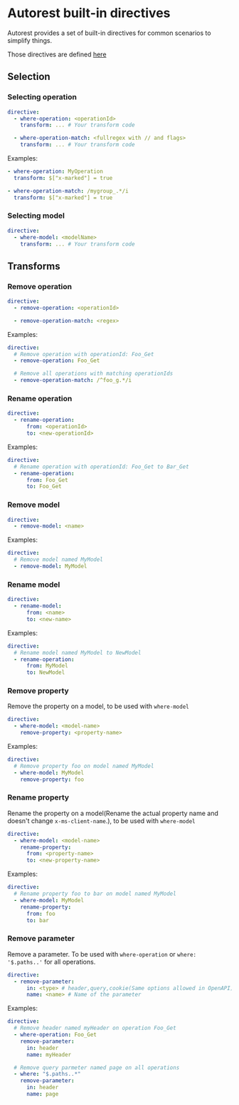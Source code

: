 # Autorest built-in directives

Autorest provides a set of built-in directives for common scenarios to simplify things.

Those directives are defined [here](https://github.com/Azure/autorest/blob/main/packages/libs/configuration/resources/directives.md)

## Selection

### Selecting operation

```yaml
directive:
  - where-operation: <operationId>
    transform: ... # Your transform code

  - where-operation-match: <fullregex with // and flags>
    transform: ... # Your transform code
```

Examples:

```yaml
- where-operation: MyOperation
  transform: $["x-marked"] = true

- where-operation-match: /mygroup_.*/i
  transform: $["x-marked"] = true
```

### Selecting model

```yaml
directive:
  - where-model: <modelName>
    transform: ... # Your transform code
```

## Transforms

### Remove operation

```yaml
directive:
  - remove-operation: <operationId>

  - remove-operation-match: <regex>
```

Examples:

```yaml
directive:
  # Remove operation with operationId: Foo_Get
  - remove-operation: Foo_Get

  # Remove all operations with matching operationIds
  - remove-operation-match: /^foo_g.*/i
```

### Rename operation

```yaml
directive:
  - rename-operation:
      from: <operationId>
      to: <new-operationId>
```

Examples:

```yaml
directive:
  # Rename operation with operationId: Foo_Get to Bar_Get
  - rename-operation:
      from: Foo_Get
      to: Foo_Get
```

### Remove model

```yaml
directive:
  - remove-model: <name>
```

Examples:

```yaml
directive:
  # Remove model named MyModel
  - remove-model: MyModel
```

### Rename model

```yaml
directive:
  - rename-model:
      from: <name>
      to: <new-name>
```

Examples:

```yaml
directive:
  # Rename model named MyModel to NewModel
  - rename-operation:
      from: MyModel
      to: NewModel
```

### Remove property

Remove the property on a model, to be used with `where-model`

```yaml
directive:
  - where-model: <model-name>
    remove-property: <property-name>
```

Examples:

```yaml
directive:
  # Remove property foo on model named MyModel
  - where-model: MyModel
    remove-property: foo
```

### Rename property

Rename the property on a model(Rename the actual property name and doesn't change `x-ms-client-name`.), to be used with `where-model`

```yaml
directive:
  - where-model: <model-name>
    rename-property:
      from: <property-name>
      to: <new-property-name>
```

Examples:

```yaml
directive:
  # Rename property foo to bar on model named MyModel
  - where-model: MyModel
    rename-property:
      from: foo
      to: bar
```

### Remove parameter

Remove a parameter. To be used with `where-operation` or `where: '$.paths..'` for all operations.

```yaml
directive:
  - remove-parameter:
      in: <type> # header,query,cookie(Same options allowed in OpenAPI)
      name: <name> # Name of the parameter
```

Examples:

```yaml
directive:
  # Remove header named myHeader on operation Foo_Get
  - where-operation: Foo_Get
    remove-parameter:
      in: header
      name: myHeader

  # Remove query parmeter named page on all operations
  - where: "$.paths..*"
    remove-parameter:
      in: header
      name: page
```
